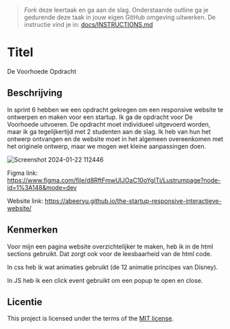 > _Fork_ deze leertaak en ga aan de slag. Onderstaande outline ga je gedurende deze taak in jouw eigen GitHub omgeving uitwerken. De instructie vind je in: [docs/INSTRUCTIONS.md](docs/INSTRUCTIONS.md)

# Titel
De Voorhoede Opdracht

## Beschrijving
<!-- In de Beschrijving staat hoe je project er uit ziet, hoe het werkt en wat je er mee kan. -->
<!-- Voeg een mooie poster visual toe 📸 -->
<!-- Voeg een link toe naar Github Pages 🌐-->

In sprint 6 hebben we een opdracht gekregen om een responsive website te ontwerpen en maken voor een startup.
Ik ga de opdracht voor De Voorhoede uitvoeren. De opdracht moet individueel uitgevoerd worden, maar ik ga tegelijkertijd met 2 studenten aan de slag.
Ik heb van hun het ontwerp ontvangen en de website moet in het algemeen overeenkomen met het originele ontwerp, maar we mogen wet kleine aanpassingen doen.

![Screenshot 2024-01-22 112446](https://github.com/Abeeryu/the-startup-responsive-interactieve-website/assets/144008500/8abdad65-37a5-4109-82c6-323a70ab5b00)

Figma link:
https://www.figma.com/file/d8RftFmwUIJOaC10oYgITi/Lustrumpage?node-id=1%3A148&mode=dev

Website link:
https://abeeryu.github.io/the-startup-responsive-interactieve-website/

## Kenmerken
<!-- Bij Kenmerken staat welke technieken zijn gebruikt en hoe. Wat is de HTML structuur? Wat zijn de belangrijkste dingen in CSS? Wat is er met JS gedaan en hoe? -->

Voor mijn een pagina website overzichtelijker te maken, heb ik in de html sections gebruikt.
Dat zorgt ook voor de leesbaarheid van de html code.

In css heb ik wat animaties gebruikt (de 12 animatie principes van Disney).

In JS heb ik een click event gebruikt om een popup te open en close.

## Licentie

This project is licensed under the terms of the [MIT license](./LICENSE).

